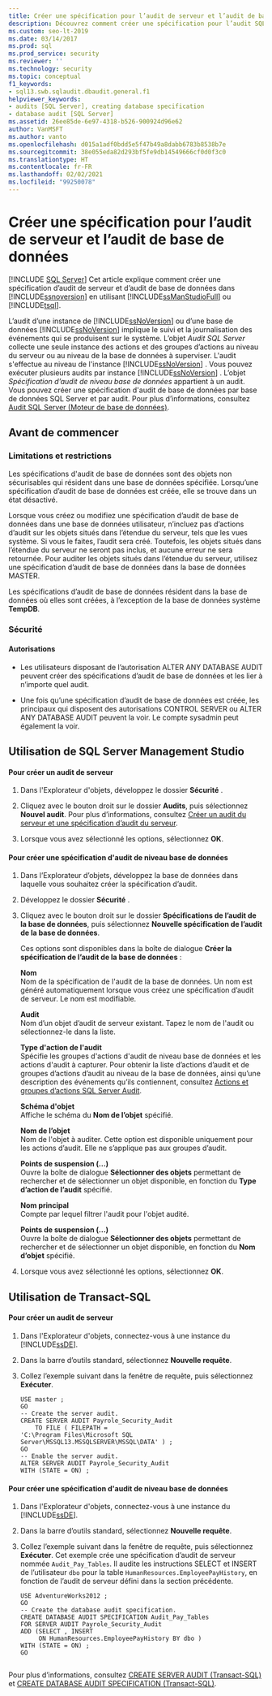 ```yaml
---
title: Créer une spécification pour l’audit de serveur et l’audit de base de données
description: Découvrez comment créer une spécification pour l’audit SQL Server et l’audit de base de données en utilisant SQL Server Management Studio ou Transact-SQL (T-SQL).
ms.custom: seo-lt-2019
ms.date: 03/14/2017
ms.prod: sql
ms.prod_service: security
ms.reviewer: ''
ms.technology: security
ms.topic: conceptual
f1_keywords:
- sql13.swb.sqlaudit.dbaudit.general.f1
helpviewer_keywords:
- audits [SQL Server], creating database specification
- database audit [SQL Server]
ms.assetid: 26ee85de-6e97-4318-b526-900924d96e62
author: VanMSFT
ms.author: vanto
ms.openlocfilehash: d015a1adf0bdd5e5f47b49a8dabb6783b8538b7e
ms.sourcegitcommit: 38e055eda82d293bf5fe9db14549666cf0d0f3c0
ms.translationtype: HT
ms.contentlocale: fr-FR
ms.lasthandoff: 02/02/2021
ms.locfileid: "99250078"
---
```

# <a name="create-a-server-audit-and-database-audit-specification"></a>Créer une spécification pour l’audit de serveur et l’audit de base de données
[!INCLUDE [SQL Server](../../../includes/applies-to-version/sqlserver.md)]
  Cet article explique comment créer une spécification d’audit de serveur et d’audit de base de données dans [!INCLUDE[ssnoversion](../../../includes/ssnoversion-md.md)] en utilisant [!INCLUDE[ssManStudioFull](../../../includes/ssmanstudiofull-md.md)] ou [!INCLUDE[tsql](../../../includes/tsql-md.md)].  
  
 L’audit d’une instance de [!INCLUDE[ssNoVersion](../../../includes/ssnoversion-md.md)] ou d’une base de données [!INCLUDE[ssNoVersion](../../../includes/ssnoversion-md.md)] implique le suivi et la journalisation des événements qui se produisent sur le système. L’objet *Audit SQL Server* collecte une seule instance des actions et des groupes d’actions au niveau du serveur ou au niveau de la base de données à superviser. L'audit s'effectue au niveau de l'instance [!INCLUDE[ssNoVersion](../../../includes/ssnoversion-md.md)] . Vous pouvez exécuter plusieurs audits par instance [!INCLUDE[ssNoVersion](../../../includes/ssnoversion-md.md)] . L’objet *Spécification d’audit de niveau base de données* appartient à un audit. Vous pouvez créer une spécification d'audit de base de données par base de données SQL Server et par audit. Pour plus d’informations, consultez [Audit SQL Server &#40;Moteur de base de données&#41;](../../../relational-databases/security/auditing/sql-server-audit-database-engine.md).  
  
 ##  <a name="before-you-begin"></a><a name="BeforeYouBegin"></a> Avant de commencer  
  
###  <a name="limitations-and-restrictions"></a><a name="Restrictions"></a> Limitations et restrictions  
 Les spécifications d'audit de base de données sont des objets non sécurisables qui résident dans une base de données spécifiée. Lorsqu’une spécification d’audit de base de données est créée, elle se trouve dans un état désactivé.  
  
 Lorsque vous créez ou modifiez une spécification d’audit de base de données dans une base de données utilisateur, n’incluez pas d’actions d’audit sur les objets situés dans l’étendue du serveur, tels que les vues système. Si vous le faites, l’audit sera créé. Toutefois, les objets situés dans l’étendue du serveur ne seront pas inclus, et aucune erreur ne sera retournée. Pour auditer les objets situés dans l’étendue du serveur, utilisez une spécification d’audit de base de données dans la base de données MASTER.  
  
 Les spécifications d’audit de base de données résident dans la base de données où elles sont créées, à l’exception de la base de données système **TempDB**.  
  
###  <a name="security"></a><a name="Security"></a> Sécurité  
  
####  <a name="permissions"></a><a name="Permissions"></a> Autorisations  
  
-   Les utilisateurs disposant de l’autorisation ALTER ANY DATABASE AUDIT peuvent créer des spécifications d’audit de base de données et les lier à n’importe quel audit.  
  
-   Une fois qu’une spécification d’audit de base de données est créée, les principaux qui disposent des autorisations CONTROL SERVER ou ALTER ANY DATABASE AUDIT peuvent la voir. Le compte sysadmin peut également la voir.  
  
##  <a name="using-sql-server-management-studio"></a><a name="SSMSProcedure"></a> Utilisation de SQL Server Management Studio  
  
#### <a name="to-create-a-server-audit"></a>Pour créer un audit de serveur  
  
1.  Dans l'Explorateur d'objets, développez le dossier **Sécurité** .  
  
2.  Cliquez avec le bouton droit sur le dossier **Audits**, puis sélectionnez **Nouvel audit**. Pour plus d’informations, consultez [Créer un audit du serveur et une spécification d’audit du serveur](../../../relational-databases/security/auditing/create-a-server-audit-and-server-audit-specification.md).  
  
3.  Lorsque vous avez sélectionné les options, sélectionnez **OK**.  

#### <a name="to-create-a-database-level-audit-specification"></a>Pour créer une spécification d'audit de niveau base de données  
  
1.  Dans l’Explorateur d’objets, développez la base de données dans laquelle vous souhaitez créer la spécification d’audit.  
  
2.  Développez le dossier **Sécurité** .  
  
3.  Cliquez avec le bouton droit sur le dossier **Spécifications de l’audit de la base de données**, puis sélectionnez **Nouvelle spécification de l’audit de la base de données**.  
  
     Ces options sont disponibles dans la boîte de dialogue **Créer la spécification de l’audit de la base de données** :  
  
     **Nom**  
     Nom de la spécification de l'audit de la base de données. Un nom est généré automatiquement lorsque vous créez une spécification d’audit de serveur. Le nom est modifiable.  
  
     **Audit**  
     Nom d’un objet d’audit de serveur existant. Tapez le nom de l'audit ou sélectionnez-le dans la liste.  
  
     **Type d'action de l'audit**  
     Spécifie les groupes d'actions d'audit de niveau base de données et les actions d'audit à capturer. Pour obtenir la liste d’actions d’audit et de groupes d’actions d’audit au niveau de la base de données, ainsi qu’une description des événements qu’ils contiennent, consultez [Actions et groupes d’actions SQL Server Audit](../../../relational-databases/security/auditing/sql-server-audit-action-groups-and-actions.md).  
  
     **Schéma d'objet**  
     Affiche le schéma du **Nom de l’objet** spécifié.  
  
     **Nom de l’objet**  
     Nom de l'objet à auditer. Cette option est disponible uniquement pour les actions d’audit. Elle ne s’applique pas aux groupes d’audit.  
  
     **Points de suspension (...)**  
     Ouvre la boîte de dialogue **Sélectionner des objets** permettant de rechercher et de sélectionner un objet disponible, en fonction du **Type d’action de l’audit** spécifié.  
  
     **Nom principal**  
     Compte par lequel filtrer l'audit pour l'objet audité.  
  
     **Points de suspension (...)**  
     Ouvre la boîte de dialogue **Sélectionner des objets** permettant de rechercher et de sélectionner un objet disponible, en fonction du **Nom d’objet** spécifié.  
  
4.  Lorsque vous avez sélectionné les options, sélectionnez **OK**.  
  
##  <a name="using-transact-sql"></a><a name="TsqlProcedure"></a> Utilisation de Transact-SQL  
  
#### <a name="to-create-a-server-audit"></a>Pour créer un audit de serveur  
  
1.  Dans l'Explorateur d'objets, connectez-vous à une instance du [!INCLUDE[ssDE](../../../includes/ssde-md.md)].  
  
2.  Dans la barre d’outils standard, sélectionnez **Nouvelle requête**.  
  
3.  Collez l’exemple suivant dans la fenêtre de requête, puis sélectionnez **Exécuter**.  
  
    ```  
    USE master ;  
    GO  
    -- Create the server audit.   
    CREATE SERVER AUDIT Payrole_Security_Audit  
        TO FILE ( FILEPATH =   
    'C:\Program Files\Microsoft SQL Server\MSSQL13.MSSQLSERVER\MSSQL\DATA' ) ;   
    GO  
    -- Enable the server audit.   
    ALTER SERVER AUDIT Payrole_Security_Audit   
    WITH (STATE = ON) ;  
    ```  
  
#### <a name="to-create-a-database-level-audit-specification"></a>Pour créer une spécification d'audit de niveau base de données  
  
1.  Dans l'Explorateur d'objets, connectez-vous à une instance du [!INCLUDE[ssDE](../../../includes/ssde-md.md)].  
  
2.  Dans la barre d’outils standard, sélectionnez **Nouvelle requête**.  
  
3.  Collez l’exemple suivant dans la fenêtre de requête, puis sélectionnez **Exécuter**. Cet exemple crée une spécification d’audit de serveur nommée `Audit_Pay_Tables`. Il audite les instructions SELECT et INSERT de l’utilisateur `dbo` pour la table `HumanResources.EmployeePayHistory`, en fonction de l’audit de serveur défini dans la section précédente.  
  
    ```  
    USE AdventureWorks2012 ;   
    GO  
    -- Create the database audit specification.   
    CREATE DATABASE AUDIT SPECIFICATION Audit_Pay_Tables  
    FOR SERVER AUDIT Payrole_Security_Audit  
    ADD (SELECT , INSERT  
         ON HumanResources.EmployeePayHistory BY dbo )   
    WITH (STATE = ON) ;   
    GO  
  
    ```  
  
 Pour plus d’informations, consultez [CREATE SERVER AUDIT &#40;Transact-SQL&#41;](../../../t-sql/statements/create-server-audit-transact-sql.md) et [CREATE DATABASE AUDIT SPECIFICATION &#40;Transact-SQL&#41;](../../../t-sql/statements/create-database-audit-specification-transact-sql.md).  
  
  

